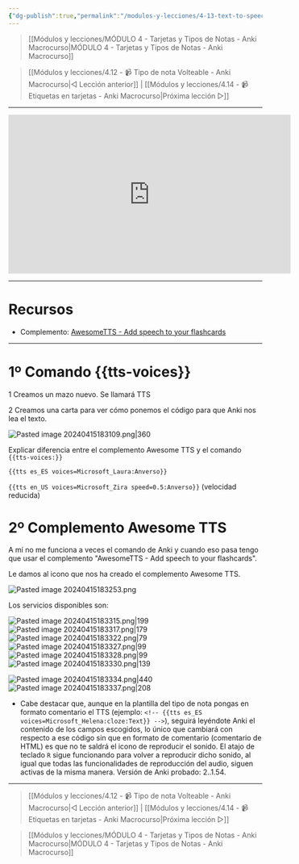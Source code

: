 ```yaml
---
{"dg-publish":true,"permalink":"/modulos-y-lecciones/4-13-text-to-speech-tts-anki-macrocurso/","noteIcon":"","updated":"2024-05-15T22:20:32.170+02:00"}
---
```



> [[Módulos y lecciones/MÓDULO 4 - Tarjetas y Tipos de Notas - Anki Macrocurso\|MÓDULO 4 - Tarjetas y Tipos de Notas - Anki Macrocurso]]

> [[Módulos y lecciones/4.12 - 📹 Tipo de nota Volteable - Anki Macrocurso\|◁ Lección anterior]] | [[Módulos y lecciones/4.14 - 📹 Etiquetas en tarjetas - Anki Macrocurso\|Próxima lección ▷]]

---

<div class="marco-yt"><iframe width="560" height="315" src="https://www.youtube.com/embed/UacMs-YGSlI" title="YouTube video player" frameborder="0" allow="accelerometer; autoplay; clipboard-write; encrypted-media; gyroscope; picture-in-picture" allowfullscreen></iframe></div>

---

# Recursos
- Complemento: [AwesomeTTS - Add speech to your flashcards](https://ankiweb.net/shared/info/1436550454)

---


# 1º Comando {{tts-voices}}
1 Creamos un mazo nuevo. Se llamará TTS

2 Creamos una carta para ver cómo ponemos el código para que Anki nos lea el texto.

![Pasted image 20240415183109.png|360](/img/user/ANEXOS/Pasted%20image%2020240415183109.png)

Explicar diferencia entre el complemento Awesome TTS y el comando ``{{tts-voices:}}``

``{{tts es_ES voices=Microsoft_Laura:Anverso}}``

``{{tts en_US voices=Microsoft_Zira speed=0.5:Anverso}}`` (velocidad reducida)

# 2º Complemento Awesome TTS
A mí no me funciona a veces el comando de Anki y cuando eso pasa tengo que usar el complemento "AwesomeTTS - Add speech to your flashcards".

Le damos al icono que nos ha creado el complemento Awesome TTS.

![Pasted image 20240415183253.png](/img/user/ANEXOS/Pasted%20image%2020240415183253.png)


Los servicios disponibles son:

![Pasted image 20240415183315.png|199](/img/user/ANEXOS/Pasted%20image%2020240415183315.png) ![Pasted image 20240415183317.png|179](/img/user/ANEXOS/Pasted%20image%2020240415183317.png) ![Pasted image 20240415183322.png|79](/img/user/ANEXOS/Pasted%20image%2020240415183322.png) ![Pasted image 20240415183327.png|99](/img/user/ANEXOS/Pasted%20image%2020240415183327.png) ![Pasted image 20240415183328.png|99](/img/user/ANEXOS/Pasted%20image%2020240415183328.png) ![Pasted image 20240415183330.png|139](/img/user/ANEXOS/Pasted%20image%2020240415183330.png)

![Pasted image 20240415183334.png|440](/img/user/ANEXOS/Pasted%20image%2020240415183334.png) ![Pasted image 20240415183337.png|208](/img/user/ANEXOS/Pasted%20image%2020240415183337.png)



- Cabe destacar que, aunque en la plantilla del tipo de nota pongas en formato comentario el TTS (ejemplo: `<!-- {{tts es_ES voices=Microsoft_Helena:cloze:Text}} -->`), seguirá leyéndote Anki el contenido de los campos escogidos, lo único que cambiará con respecto a ese código sin que en formato de comentario (comentario de HTML) es que no te saldrá el icono de reproducir el sonido. El atajo de teclado `R` sigue funcionando para volver a reproducir dicho sonido, al igual que todas las funcionalidades de reproducción del audio, siguen activas de la misma manera. Versión de Anki probado: 2..1.54.

---

> [[Módulos y lecciones/4.12 - 📹 Tipo de nota Volteable - Anki Macrocurso\|◁ Lección anterior]] | [[Módulos y lecciones/4.14 - 📹 Etiquetas en tarjetas - Anki Macrocurso\|Próxima lección ▷]]

> [[Módulos y lecciones/MÓDULO 4 - Tarjetas y Tipos de Notas - Anki Macrocurso\|MÓDULO 4 - Tarjetas y Tipos de Notas - Anki Macrocurso]]